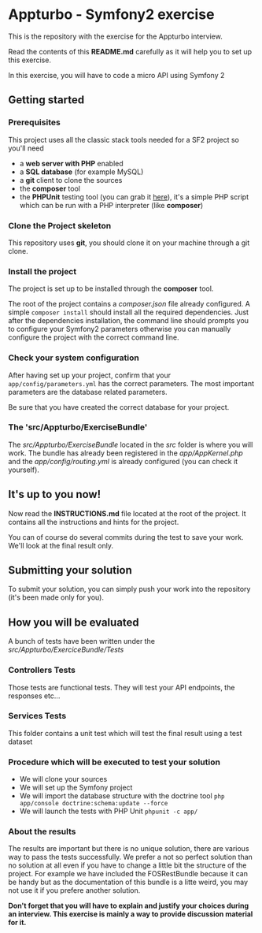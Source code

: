 # Appturbo - Symfony2 exercise

This is the repository with the exercise for the Appturbo interview.

Read the contents of this **README.md** carefully as it will help you to set up this exercise.

In this exercise, you will have to code a micro API using Symfony 2

## Getting started

### Prerequisites
This project uses all the classic stack tools needed for a SF2 project so you'll need

* a **web server with PHP** enabled
* a **SQL database** (for example MySQL)
* a **git** client to clone the sources
* the **composer** tool
* the **PHPUnit** testing tool (you can grab it [here](https://phpunit.de)), it's a simple PHP script which
can be run with a PHP interpreter (like **composer**)


### Clone the Project skeleton
This repository uses **git**, you should clone it on your machine through a git clone.

### Install the project
The project is set up to be installed through the **composer** tool.

The root of the project contains a *composer.json* file already configured. 
A simple `composer install` should install all the required dependencies.
Just after the dependencies installation, the command line should prompts you to configure
your Symfony2 parameters otherwise you can manually configure the project with the correct command line.

### Check your system configuration
After having set up your project, confirm that your `app/config/parameters.yml` has the correct parameters.
The most important parameters are the database related parameters.

Be sure that you have created the correct database for your project.

### The 'src/Appturbo/ExerciseBundle'
The *src/Appturbo/ExerciseBundle* located in the *src* folder is where you will work. The bundle has already been registered
in the *app/AppKernel.php* and the *app/config/routing.yml* is already configured (you can check it yourself).

## It's up to you now!
Now read the **INSTRUCTIONS.md** file located at the root of the project. It contains all the instructions and hints
for the project.

You can of course do several commits during the test to save your work. We'll look at the final result only.

## Submitting your solution
To submit your solution, you can simply push your work into the repository (it's been made only for you).


## How you will be evaluated
A bunch of tests have been written under the *src/Appturbo/ExerciceBundle/Tests*

### Controllers Tests
Those tests are functional tests. They will test your API endpoints, the responses etc...

### Services Tests
This folder contains a unit test which will test the final result using a test dataset

### Procedure which will be executed to test your solution
* We will clone your sources
* We will set up the Symfony project
* We will import the database structure with the doctrine tool `php app/console doctrine:schema:update --force`
* We will launch the tests with PHP Unit `phpunit -c app/`

### About the results
The results are important but there is no unique solution, there are various way to pass the tests successfully.
We prefer a not so perfect solution than no solution at all even if you have to change a little bit the structure of the project.
For example we have included the FOSRestBundle because it can be handy but as the documentation of this bundle is a litte weird, you may not use it if you prefere another solution.

**Don't forget that you will have to explain and justify your choices during an interview. This exercise is mainly a way
to provide discussion material for it.**